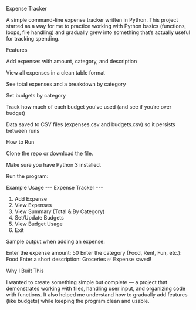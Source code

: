 Expense Tracker

A simple command-line expense tracker written in Python. This project started as a way for me to practice working with Python basics (functions, loops, file handling) and gradually grew into something that’s actually useful for tracking spending.

Features

Add expenses with amount, category, and description

View all expenses in a clean table format

See total expenses and a breakdown by category

Set budgets by category

Track how much of each budget you’ve used (and see if you’re over budget)

Data saved to CSV files (expenses.csv and budgets.csv) so it persists between runs

How to Run

Clone the repo or download the file.

Make sure you have Python 3 installed.

Run the program:

Example Usage
--- Expense Tracker ---
1. Add Expense
2. View Expenses
3. View Summary (Total & By Category)
4. Set/Update Budgets
5. View Budget Usage
6. Exit

Sample output when adding an expense:

Enter the expense amount: 50
Enter the category (Food, Rent, Fun, etc.): Food
Enter a short description: Groceries
✅ Expense saved!

Why I Built This

I wanted to create something simple but complete — a project that demonstrates working with files, handling user input, and organizing code with functions. It also helped me understand how to gradually add features (like budgets) while keeping the program clean and usable.
